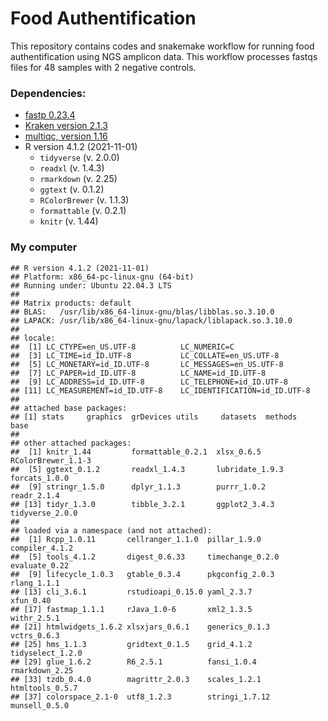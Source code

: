 Food Authentification
================

This repository contains codes and snakemake workflow for running food
authentification using NGS amplicon data. This workflow processes fastqs
files for 48 samples with 2 negative controls.

### Dependencies:

- [fastp 0.23.4](https://github.com/OpenGene/fastp)
- [Kraken version 2.1.3](https://github.com/DerrickWood/kraken2)
- [multiqc, version 1.16](https://github.com/MultiQC/MultiQC)
- R version 4.1.2 (2021-11-01)
  - `tidyverse` (v. 2.0.0)
  - `readxl` (v. 1.4.3)
  - `rmarkdown` (v. 2.25)
  - `ggtext` (v. 0.1.2)
  - `RColorBrewer` (v. 1.1.3)
  - `formattable` (v. 0.2.1)
  - `knitr` (v. 1.44)

### My computer

    ## R version 4.1.2 (2021-11-01)
    ## Platform: x86_64-pc-linux-gnu (64-bit)
    ## Running under: Ubuntu 22.04.3 LTS
    ## 
    ## Matrix products: default
    ## BLAS:   /usr/lib/x86_64-linux-gnu/blas/libblas.so.3.10.0
    ## LAPACK: /usr/lib/x86_64-linux-gnu/lapack/liblapack.so.3.10.0
    ## 
    ## locale:
    ##  [1] LC_CTYPE=en_US.UTF-8          LC_NUMERIC=C                 
    ##  [3] LC_TIME=id_ID.UTF-8           LC_COLLATE=en_US.UTF-8       
    ##  [5] LC_MONETARY=id_ID.UTF-8       LC_MESSAGES=en_US.UTF-8      
    ##  [7] LC_PAPER=id_ID.UTF-8          LC_NAME=id_ID.UTF-8          
    ##  [9] LC_ADDRESS=id_ID.UTF-8        LC_TELEPHONE=id_ID.UTF-8     
    ## [11] LC_MEASUREMENT=id_ID.UTF-8    LC_IDENTIFICATION=id_ID.UTF-8
    ## 
    ## attached base packages:
    ## [1] stats     graphics  grDevices utils     datasets  methods   base     
    ## 
    ## other attached packages:
    ##  [1] knitr_1.44         formattable_0.2.1  xlsx_0.6.5         RColorBrewer_1.1-3
    ##  [5] ggtext_0.1.2       readxl_1.4.3       lubridate_1.9.3    forcats_1.0.0     
    ##  [9] stringr_1.5.0      dplyr_1.1.3        purrr_1.0.2        readr_2.1.4       
    ## [13] tidyr_1.3.0        tibble_3.2.1       ggplot2_3.4.3      tidyverse_2.0.0   
    ## 
    ## loaded via a namespace (and not attached):
    ##  [1] Rcpp_1.0.11       cellranger_1.1.0  pillar_1.9.0      compiler_4.1.2   
    ##  [5] tools_4.1.2       digest_0.6.33     timechange_0.2.0  evaluate_0.22    
    ##  [9] lifecycle_1.0.3   gtable_0.3.4      pkgconfig_2.0.3   rlang_1.1.1      
    ## [13] cli_3.6.1         rstudioapi_0.15.0 yaml_2.3.7        xfun_0.40        
    ## [17] fastmap_1.1.1     rJava_1.0-6       xml2_1.3.5        withr_2.5.1      
    ## [21] htmlwidgets_1.6.2 xlsxjars_0.6.1    generics_0.1.3    vctrs_0.6.3      
    ## [25] hms_1.1.3         gridtext_0.1.5    grid_4.1.2        tidyselect_1.2.0 
    ## [29] glue_1.6.2        R6_2.5.1          fansi_1.0.4       rmarkdown_2.25   
    ## [33] tzdb_0.4.0        magrittr_2.0.3    scales_1.2.1      htmltools_0.5.7  
    ## [37] colorspace_2.1-0  utf8_1.2.3        stringi_1.7.12    munsell_0.5.0
